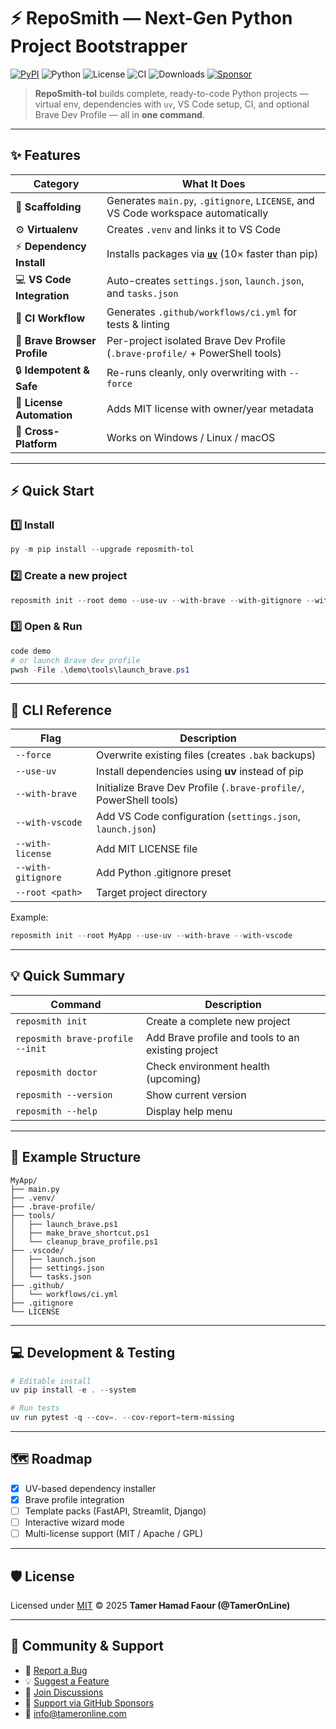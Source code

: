 # ⚡ RepoSmith — Next-Gen Python Project Bootstrapper

[![PyPI](https://img.shields.io/pypi/v/reposmith-tol?style=flat-square&logo=pypi)](https://pypi.org/project/reposmith-tol/)
![Python](https://img.shields.io/pypi/pyversions/reposmith-tol?style=flat-square)
![License](https://img.shields.io/github/license/TamerOnLine/RepoSmith?style=flat-square)
![CI](https://img.shields.io/github/actions/workflow/status/TamerOnLine/RepoSmith/ci.yml?branch=main&label=CI&logo=github&style=flat-square)
![Downloads](https://img.shields.io/pypi/dm/reposmith-tol?style=flat-square)
[![Sponsor](https://img.shields.io/badge/Sponsor-💖-pink?style=flat-square)](https://github.com/sponsors/TamerOnLine)

> **RepoSmith-tol** builds complete, ready-to-code Python projects —  
> virtual env, dependencies with `uv`, VS Code setup, CI, and optional Brave Dev Profile — all in **one command**.

---

## ✨ Features

| Category | What It Does |
|-----------|--------------|
| 🧱 **Scaffolding** | Generates `main.py`, `.gitignore`, `LICENSE`, and VS Code workspace automatically |
| ⚙️ **Virtualenv** | Creates `.venv` and links it to VS Code |
| ⚡ **Dependency Install** | Installs packages via **[`uv`](https://github.com/astral-sh/uv)** (10× faster than pip) |
| 💻 **VS Code Integration** | Auto-creates `settings.json`, `launch.json`, and `tasks.json` |
| 🧪 **CI Workflow** | Generates `.github/workflows/ci.yml` for tests & linting |
| 🦁 **Brave Browser Profile** | Per-project isolated Brave Dev Profile (`.brave-profile/` + PowerShell tools) |
| 🔒 **Idempotent & Safe** | Re-runs cleanly, only overwriting with `--force` |
| 🧾 **License Automation** | Adds MIT license with owner/year metadata |
| 🧰 **Cross-Platform** | Works on Windows / Linux / macOS |

---

## ⚡ Quick Start

### 1️⃣ Install
```powershell
py -m pip install --upgrade reposmith-tol
```

### 2️⃣ Create a new project
```powershell
reposmith init --root demo --use-uv --with-brave --with-gitignore --with-license --with-vscode --force
```

### 3️⃣ Open & Run
```powershell
code demo
# or launch Brave dev profile
pwsh -File .\demo\tools\launch_brave.ps1
```

---

## 🧠 CLI Reference

| Flag | Description |
|------|--------------|
| `--force` | Overwrite existing files (creates `.bak` backups) |
| `--use-uv` | Install dependencies using **uv** instead of pip |
| `--with-brave` | Initialize Brave Dev Profile (`.brave-profile/`, PowerShell tools) |
| `--with-vscode` | Add VS Code configuration (`settings.json`, `launch.json`) |
| `--with-license` | Add MIT LICENSE file |
| `--with-gitignore` | Add Python .gitignore preset |
| `--root <path>` | Target project directory |

Example:
```powershell
reposmith init --root MyApp --use-uv --with-brave --with-vscode
```

---

## 💡 Quick Summary

| Command | Description |
|----------|--------------|
| `reposmith init` | Create a complete new project |
| `reposmith brave-profile --init` | Add Brave profile and tools to an existing project |
| `reposmith doctor` | Check environment health (upcoming) |
| `reposmith --version` | Show current version |
| `reposmith --help` | Display help menu |

---

## 🧩 Example Structure

```
MyApp/
├── main.py
├── .venv/
├── .brave-profile/
├── tools/
│   ├── launch_brave.ps1
│   ├── make_brave_shortcut.ps1
│   └── cleanup_brave_profile.ps1
├── .vscode/
│   ├── launch.json
│   ├── settings.json
│   └── tasks.json
├── .github/
│   └── workflows/ci.yml
├── .gitignore
└── LICENSE
```

---

## 💻 Development & Testing

```powershell
# Editable install
uv pip install -e . --system

# Run tests
uv run pytest -q --cov=. --cov-report=term-missing
```

---

## 🗺 Roadmap

- [x] UV-based dependency installer  
- [x] Brave profile integration  
- [ ] Template packs (FastAPI, Streamlit, Django)  
- [ ] Interactive wizard mode  
- [ ] Multi-license support (MIT / Apache / GPL)

---

## 🛡 License

Licensed under [MIT](LICENSE) © 2025 **Tamer Hamad Faour (@TamerOnLine)**  

---

## 💬 Community & Support

- 🐞 [Report a Bug](https://github.com/TamerOnLine/RepoSmith/issues/new?template=bug.yml)  
- 💡 [Suggest a Feature](https://github.com/TamerOnLine/RepoSmith/issues/new?template=feature.yml)  
- 💬 [Join Discussions](https://github.com/TamerOnLine/RepoSmith/discussions)  
- 💖 [Support via GitHub Sponsors](https://github.com/sponsors/TamerOnLine)  
- 📧 info@tameronline.com  

